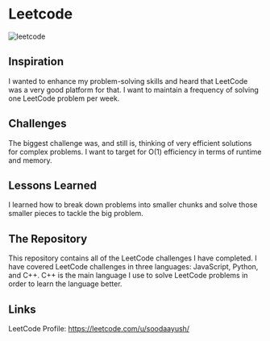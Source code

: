 # Leetcode

![leetcode](https://github.com/user-attachments/assets/27ddf194-43f5-49dd-a4b6-d50504d3dfe8)

## Inspiration

I wanted to enhance my problem-solving skills and heard that LeetCode was a very good platform for that. I want to maintain a frequency of solving one LeetCode problem per week.

## Challenges

The biggest challenge was, and still is, thinking of very efficient solutions for complex problems. I want to target for O(1) efficiency in terms of runtime and memory.

## Lessons Learned

I learned how to break down problems into smaller chunks and solve those smaller pieces to tackle the big problem.

## The Repository

This repository contains all of the LeetCode challenges I have completed. I have covered LeetCode challenges in three languages: JavaScript, Python, and C++. C++ is the main language I use to solve LeetCode problems in order to learn the language better.

## Links

LeetCode Profile: https://leetcode.com/u/soodaayush/
